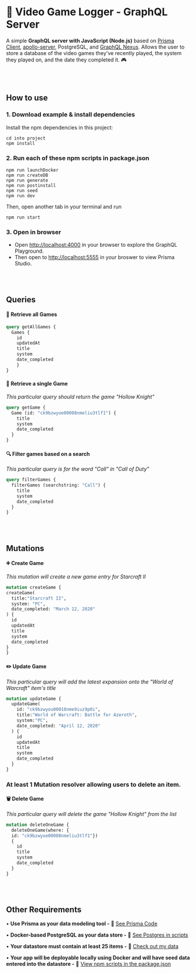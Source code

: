 # :space_invader: Video Game Logger - GraphQL Server

A simple **GraphQL server with JavaScript (Node.js)** based on  [Prisma Client](https://github.com/prisma/prisma2/blob/master/docs/prisma-client-js/api.md), [apollo-server](https://www.apollographql.com/docs/apollo-server/), PostgreSQL, and [GraphQL Nexus](https://nexus.js.org/). Allows the user to store a database of the video games they've recently played, the system they played on, and the date they completed it. :video_game:

<br/><br/>

## How to use

### 1. Download example & install dependencies

Install the npm dependencies in this project:

```
cd into project
npm install
```

### 2. Run each of these npm scripts in package.json

```
npm run launchDocker
npm run createDB
npm run generate
npm run postinstall
npm run seed
npm run dev
```
Then, open another tab in your terminal and run

```
npm run start
```

### 3. Open in browser

* Open [http://localhost:4000](http://localhost:4000) in your browser to explore the GraphQL Playground.
* Then open to [http://localhost:5555](http://localhost:5555) in your broswer to view Prisma Studio.

<br/><br/>

## Queries

#### :file_folder: Retrieve all Games
```graphql
query getAllGames {
  Games {
    id
    updatedAt
    title
    system
    date_completed
	}
}
```

#### :page_with_curl: Retrieve a single Game
_This particular query should return the game "Hollow Knight"_
```graphql
query getGame {
  Game (id: "ck9bzwyoe00008nmeliu3tlf1") {
    title
    system
    date_completed
  }
}
```  

#### :mag: Filter games based on a search
_This particular query is for the word "Call" in "Call of Duty"_
```graphql
query filterGames {
  filterGames (searchstring: "Call") {
    title
    system
    date_completed
  }
}
```  

<br/><br/>

## Mutations

#### :heavy_plus_sign: Create Game
_This mutation will create a new game entry for Starcraft II_
 ```graphql
mutation createGame {
 createGame(
   title:"Starcraft II", 
   system: "PC",
   date_completed: "March 12, 2020"
 ) {
   id
   updatedAt
   title
   system
   date_completed
 }
}
```  

#### :pencil2: Update Game
_This particular query will add the latest expansion onto the "World of Warcraft" item's title_
```graphql
mutation updateGame {
  updateGame(
    id: "ck9bzwyou00018nme9iuz9p0i",
    title:"World of Warcraft: Battle for Azeroth", 
    system:"PC",
    date_completed: "April 12, 2020"
  ) {
    id
    updatedAt
    title
    system
    date_completed
  }
}
```  


### At least 1 Mutation resolver allowing users to delete an item.
#### :wastebasket: Delete Game
_This particular query will delete the game "Hollow Knight" from the list_
```graphql
mutation deleteOneGame {
  deleteOneGame(where: {
  id: "ck9bzwyoe00008nmeliu3tlf1"})
  {
    id
    title
    system
    date_completed
  }
}
```  

<br/><br/>

## Other Requirements
• **Use Prisma as your data modeling tool -** :link: [See Prisma Code](https://github.com/tannerthelin/Game-Logger-GraphQL/tree/master/prisma)

• **Docker-based PostgreSQL as your data store -** :link: [See Postgres in scripts](https://github.com/tannerthelin/Game-Logger-GraphQL/blob/master/package.json)

• **Your datastore must contain at least 25 items -** :link: [Check out my data](https://github.com/tannerthelin/Game-Logger-GraphQL/blob/master/prisma/data/games.json)

• **Your app will be deployable locally using Docker and will have seed data entered into the datastore -** :link: [View npm scripts in the package.json](https://github.com/tannerthelin/Game-Logger-GraphQL/blob/master/package.json)

